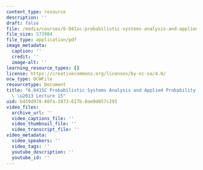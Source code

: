 ```yaml
---
content_type: resource
description: ''
draft: false
file: /media/courses/6-041sc-probabilistic-systems-analysis-and-applied-probability-fall-2013/b459d97880fa2873627b0ae9d857c293_MIT6_041SCF13_lec15_300k.mp4.pdf
file_size: 573984
file_type: application/pdf
image_metadata:
  caption: ''
  credit: ''
  image-alt: ''
learning_resource_types: []
license: https://creativecommons.org/licenses/by-nc-sa/4.0/
ocw_type: OCWFile
resourcetype: Document
title: "6.041SC Probabilistic Systems Analysis and Applied Probability, Fall 2013Transcript\
  \ \u2013 Lecture 15"
uid: b459d978-80fa-2873-627b-0ae9d857c293
video_files:
  archive_url: ''
  video_captions_file: ''
  video_thumbnail_file: ''
  video_transcript_file: ''
video_metadata:
  video_speakers: ''
  video_tags: ''
  youtube_description: ''
  youtube_id: ''
---
```

